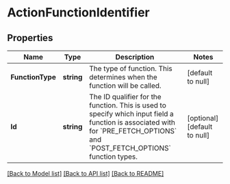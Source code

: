 # ActionFunctionIdentifier

## Properties
Name | Type | Description | Notes
------------ | ------------- | ------------- | -------------
**FunctionType** | **string** | The type of function. This determines when the function will be called. | [default to null]
**Id** | **string** | The ID qualifier for the function. This is used to specify which input field a function is associated with for &#x60;PRE_FETCH_OPTIONS&#x60; and &#x60;POST_FETCH_OPTIONS&#x60; function types. | [optional] [default to null]

[[Back to Model list]](../README.md#documentation-for-models) [[Back to API list]](../README.md#documentation-for-api-endpoints) [[Back to README]](../README.md)

